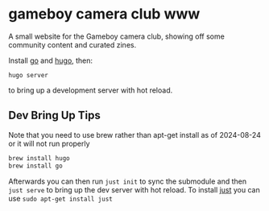 # gameboy camera club www

A small website for the Gameboy camera club, showing off some community content and curated zines.

Install [go](https://go.dev/) and [hugo](https://gohugo.io/), then:

```
hugo server
```

to bring up a development server with hot reload.


## Dev Bring Up Tips

Note that you need to use brew rather than apt-get install as of 2024-08-24 or it will not run properly

```bash
brew install hugo
brew install go
```

Afterwards you can then run `just init` to sync the submodule and then `just serve` to bring up the dev server with hot reload.
To install [just](https://github.com/casey/just) you can use `sudo apt-get install just`

